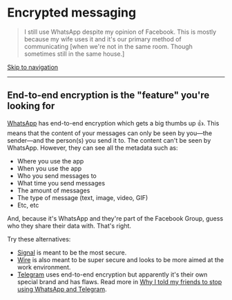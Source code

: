 # Encrypted messaging

> I still use WhatsApp despite my opinion of Facebook. This is mostly because my wife uses it and it's our primary method of communicating [when we're not in the same room. Though sometimes still in the same house.]

[Skip to navigation](#nav)

<hr>

## End-to-end encryption is the "feature" you're looking for

[WhatsApp](https://www.whatsapp.com/) has end-to-end encryption which gets a big thumbs up 👍. This means that the content of your messages can only be seen by you—the sender—and the person(s) you send it to. The content can't be seen by WhatsApp. However, they can see all the metadata such as:

- Where you use the app
- When you use the app
- Who you send messages to
- What time you send messages
- The amount of messages
- The type of message (text, image, video, GIF)
- Etc, etc

And, because it's WhatsApp and they're part of the Facebook Group, guess who they share their data with. That's right.

Try these alternatives:
 - [Signal](https://signal.org) is meant to be the most secure.
 - [Wire](https://wire.com/en/) is also meant to be super secure and looks to be more aimed at the work environment.
 - [Telegram](https://telegram.org) uses end-to-end encryption but apparently it's their own special brand and has flaws. Read more in [Why I told my friends to stop using WhatsApp and Telegram](https://medium.freecodecamp.org/why-i-asked-my-friends-to-stop-using-whatsapp-and-telegram-e93346b3c1f0).
